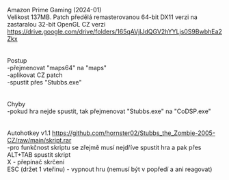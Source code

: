 Amazon Prime Gaming (2024-01)
<br/>
Velikost 137MB. Patch předělá remasterovanou 64-bit DX11 verzi na zastaralou 32-bit OpenGL CZ verzi
<br/>
https://drive.google.com/drive/folders/165qAVjlJdQGV2hYYLjs0S9BwbhEa2Zkx
<br/>
<br/>
<br/>
Postup
<br/>
-přejmenovat "maps64" na "maps"
<br/>
-aplikovat CZ patch
<br/>
-spustit přes "Stubbs.exe"
<br/>
<br/>
<br/>
Chyby
<br/>
-pokud hra nejde spustit, tak přejmenovat "Stubbs.exe" na "CoDSP.exe"
<br/>
<br/>
<br/>
Autohotkey v1.1 https://github.com/hornster02/Stubbs_the_Zombie-2005-CZ/raw/main/skript.rar
<br/>
-pro funkčnost skriptu se zřejmě musí nejdříve spustit hra a pak přes ALT+TAB spustit skript
<br/>
X - přepínač skrčení
<br/>
ESC (držet 1 vteřinu) - vypnout hru (nemusí být v popředí a ani reagovat)
